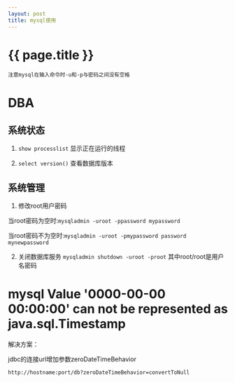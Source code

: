 ```yaml
---
layout: post
title: mysql使用
---
```

{{ page.title }}
================

`注意mysql在输入命令时-u和-p与密码之间没有空格`

# DBA

## 系统状态

1. `show processlist`
显示正在运行的线程

2. `select version()`
查看数据库版本

## 系统管理
1. 修改root用户密码

当root密码为空时:`mysqladmin -uroot -ppassword mypassword`

当root密码不为空时:`mysqladmin -uroot -pmypassword password mynewpassword`

2. 关闭数据库服务
`mysqladmin shutdown -uroot -proot` 其中root/root是用户名密码


# mysql Value '0000-00-00 00:00:00' can not be represented as java.sql.Timestamp

解决方案：

jdbc的连接url增加参数zeroDateTimeBehavior

`http://hostname:port/db?zeroDateTimeBehavior=convertToNull`